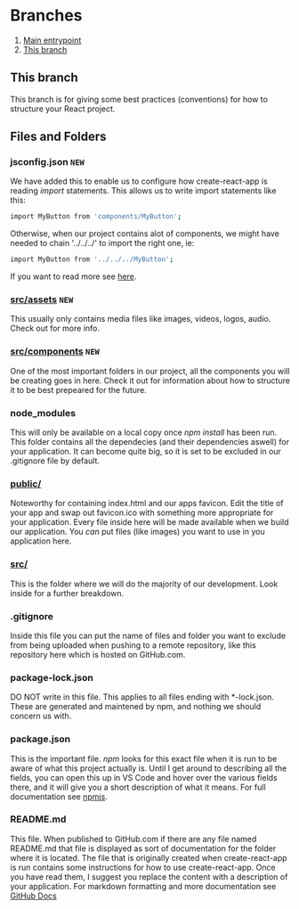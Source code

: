# Branches
1. [Main entrypoint](https://github.com/LarsGKodehode/react-course-4-weeks/tree/main)
2. [This branch](https://github.com/LarsGKodehode/react-course-4-weeks/tree/project-structure-convention)

## This branch
This branch is for giving some best practices (conventions) for how to structure your React project.

## Files and Folders
### jsconfig.json ```NEW```
We have added this to enable us to configure how create-react-app is reading *import* statements.
This allows us to write import statements like this:
```sh
import MyButton from 'components/MyButton';
```
Otherwise, when our project contains alot of components, we might have needed to chain '../../../' to import the right one, ie:
```sh
import MyButton from '../../../MyButton';
```
If you want to read more see [here](https://create-react-app.dev/docs/importing-a-component/#absolute-imports).

### [src/assets](/src/assets/) ```NEW```
This usually only contains media files like images, videos, logos, audio. Check out for more info.

### [src/components](/src/components/) ```NEW```
One of the most important folders in our project, all the components you will be creating goes in here. Check it out for information about how to structure it to be best prepeared for the future.

### node_modules
This will only be available on a local copy once *npm install* has been run.
This folder contains all the dependecies (and their dependencies aswell) for your application.
It can become quite big, so it is set to be excluded in our .gitignore file by default.

### [public/](public/)
Noteworthy for containing index.html and our apps favicon. Edit the title of your app and swap out favicon.ico with something more appropriate for your application.
Every file inside here will be made available when we build our application. You *can* put files (like images) you want to use in you application here.

### [src/](src/)
This is the folder where we will do the majority of our development. Look inside for a further breakdown.

### .gitignore
Inside this file you can put the name of files and folder you want to exclude from being uploaded when pushing to a remote repository, like this repository here which is hosted on GitHub.com.

### package-lock.json
DO NOT write in this file. This applies to all files ending with *-lock.json. These are generated and maintened by npm, and nothing we should concern us with.

### package.json
This is the important file. *npm* looks for this exact file when it is run to be aware of what this project actually is.
Until I get around to describing all the fields, you can open this up in VS Code and hover over the various fields there, and it will give you a short description of what it means. For full documentation see [npmjs](https://docs.npmjs.com/cli/v8/configuring-npm/package-json).

### README.md
This file. When published to GitHub.com if there are any file named README.md that file is displayed as sort of documentation for the folder where it is located. The file that is originally created when create-react-app is run contains some instructions for how to use create-react-app. Once you have read them, I suggest you replace the content with a description of your application.
For markdown formatting and more documentation see [GitHub Docs](https://docs.github.com/en/repositories/managing-your-repositorys-settings-and-features/customizing-your-repository/about-readmes)